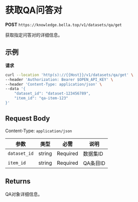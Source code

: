# 获取QA问答对

**POST** `https://knowledge.bella.top/v1/datasets/qa/get`

获取指定问答对的详细信息。

## 示例

**请求**
```bash
curl --location 'http(s)://{{Host}}/v1/datasets/qa/get' \
--header 'Authorization: Bearer $OPEN_API_KEY' \
--header 'Content-Type: application/json' \
--data '{
    "dataset_id": "dataset-123456789",
    "item_id": "qa-item-123"
}'
```

## Request Body
Content-Type: `application/json`

| 参数 | 类型 | 必需 | 说明 |
|-----|------|------|------|
| `dataset_id` | string | Required | 数据集ID |
| `item_id` | string | Required | QA条目ID |

## Returns
QA对象详细信息。
